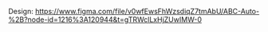 Design: https://www.figma.com/file/v0wfEwsFhWzsdiqZ7tmAbU/ABC-Auto-%2B?node-id=1216%3A120944&t=gTRWclLxHjZUwIMW-0